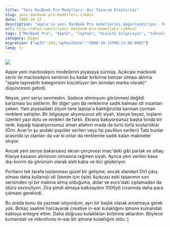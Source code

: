 ```yaml
---
title: "Yeni MacBook Pro Modelleri: Bir Tasarım Eleştirisi"
slug: yeni-macbook-pro-modelleri-cikmis
date: 2008-10-15
description: "Apple'ın yeni MacBook Pro modellerini değerlendiriyor. Yeni tasarımı (parlak siyah ekran çerçevesi, siyah klavye, kaba hatlar) eleştirirken, eski modelini almış olmaktan duyduğu memnuniyeti dile getiriyor. Ayrıca iPhone uyumlu kulaklık modifikasyonundan bahsediyor."
url: http://mfyz.com/tr/yeni-macbook-pro-modelleri-cikmis/
tags: ["MacBook Pro", "Apple", "laptop", "dizüstü bilgisayar", "teknoloji", "donanım", "tasarım eleştirisi", "ürün incelemesi", "Diğer", "iPhone"]
category: Diğer
migration: {"wpId":209,"wpPostDate":"2008-10-15T09:23:00.000Z"}
lang: tr
---
```


![](/images/archive/tr/2008/10/new_mbp_08.jpg)

Apple yeni macbookpro modellerini piyasaya sürmüş. Açıkcası macbook serisi ile macbookpro serisinin bu kadar birbirine benzer olması aklıma "apple taşınabilir kategorisini küçültüyor (en azından marka olarak)" düşüncesini getirdi.

Neyse, yeni seriyi sevmedim. Sadece aliminyum görünmesi değildi karizması bu aletlerin. Bir diğer yanı da renklerine sadık kalması idi insanları çeken. Yani piyasadaki zilyon tane laptop'a baktığınızda karman çorman renklere sahipler. Bir bilgisayar alıyorsunuz altı siyah, klavye beyaz, tuşların üzerleri yazı dolu ve renkleri de farklı. Ekrana bakıyorsunuz başka tonda bir renk. kapağı kapatıyorsunuz aman allahım orada da türlü türlü soytarılıklar (Örn: Acer'in şu andaki popüler serileri veya hp pavillion serileri) Tabi bunlar arasında iyi olanları da var ki onlar da renklerine sadık kalan makineler oluyor.

Ancak yeni seriye bakarsanız ekran çerçevesi imac'deki gibi parlak ve sihay. Klavye kasanın aliminum olmasına rağmen siyah. Ayrıca yeni verilen kasa dışı kıvrım da görünüm olarak aleti kaba ve itici gösteriyor.

Portların tek tarafa toplanması güzel bir gelişme, ancak standart DVI çıkış olması daha kullanışlı idi (benim için öyle) Açıkcası eski tasarımın son serisinden iyi bir makina almış olduğuma, dolar ve euro'daki zıplamadan da ötürü sevinçliyim. Zira şimdi almaya kalksaydım 1000ytl civarında daha para çıkmam gerekirdi.

Bu arada bunu da yazmak istiyordum, ayrı bir başlık olarak anlatmaya gerek yok. Birkaç saatimi harcayarak creative in-ear kulaklığımı iphone kumandalı kabloya entegre ettim. Daha doğrusu kulaklıkları birbirine aktardım. Böylece kumandalı ve mikrofonlu in-ear bir iphone kulaklığım oldu :)